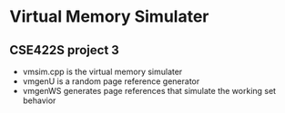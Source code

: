 # Virtual Memory Simulater
## CSE422S project 3
* vmsim.cpp is the virtual memory simulater
* vmgenU is a random page reference generator
* vmgenWS generates page references that simulate the working set behavior
